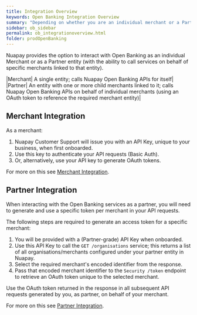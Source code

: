 ```yaml
---
title: Integration Overview
keywords: Open Banking Integration Overview
summary: "Depending on whether you are an individual merchant or a Partner (who is managing multiple merchants) your integration with Nuapay will be different."
sidebar: ob_sidebar
permalink: ob_integrationoverview.html
folder: prodOpenBanking
---
```


Nuapay provides the option to  interact with Open Banking as an individual Merchant or as a Partner entity (with the ability to call services on behalf of specific merchants linked to that entity).

|Merchant| A single entity; calls Nuapay Open Banking APIs for itself|
|Partner| An entity with one or more child merchants linked to it; calls Nuapay Open Banking APIs on behalf of individual merchants (using an OAuth token to reference the required merchant entity)|


## Merchant Integration

As a merchant:

1. Nuapay Customer Support will issue you with an API Key, unique to your business,  when first onboarded.
1. Use this key to authenticate your API requests (Basic Auth).
1. Or, alternatively, use your API key to generate OAuth tokens.

For more on this see [Merchant Integration](ob_merchantintegration.html).



## Partner Integration

When interacting with the Open Banking services as a partner, you will need to generate and use a specific token per merchant in your API requests.  

The following steps are required to generate an access token for a specific merchant:

1. You will be provided with a (Partner-grade) API Key when onboarded. 
1. Use this API Key to call the `GET /organisations` service; this returns a list of all organisations/merchants configured under your partner entity in Nuapay.
1. Select the required merchant's encoded identifier from the response.
1. Pass that encoded merchant identifier to the `Security /token` endpoint to retrieve an OAuth token unique to the selected merchant.

Use the OAuth token returned in the response in all subsequent API requests generated by you, as partner, on behalf of your merchant.

For more on this see [Partner Integration](ob_partnerintegration.html).









